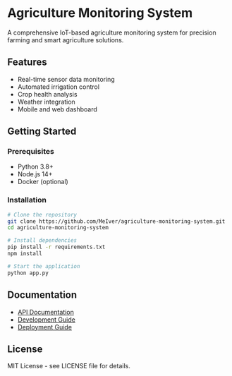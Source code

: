 # Agriculture Monitoring System

A comprehensive IoT-based agriculture monitoring system for precision farming and smart agriculture solutions.

## Features
- Real-time sensor data monitoring
- Automated irrigation control
- Crop health analysis
- Weather integration
- Mobile and web dashboard

## Getting Started

### Prerequisites
- Python 3.8+
- Node.js 14+
- Docker (optional)

### Installation

```bash
# Clone the repository
git clone https://github.com/MeIver/agriculture-monitoring-system.git
cd agriculture-monitoring-system

# Install dependencies
pip install -r requirements.txt
npm install

# Start the application
python app.py
```

## Documentation

- [API Documentation](./docs/api/agriculture-api.md)
- [Development Guide](./docs/development.md)
- [Deployment Guide](./docs/deployment.md)

## License

MIT License - see LICENSE file for details.